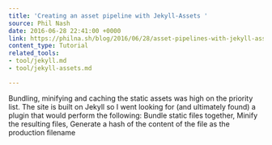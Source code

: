 ```yaml
---
title: 'Creating an asset pipeline with Jekyll-Assets '
source: Phil Nash
date: 2016-06-28 22:41:00 +0000
link: https://philna.sh/blog/2016/06/28/asset-pipelines-with-jekyll-assets/
content_type: Tutorial
related_tools:
- tool/jekyll.md
- tool/jekyll-assets.md

---
```

Bundling, minifying and caching the static assets was high on the priority list. The site is built on Jekyll so I went looking for (and ultimately found) a plugin that would perform the following: Bundle static files together, Minify the resulting files, Generate a hash of the content of the file as the production filename
